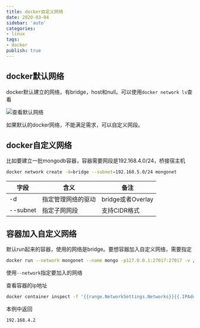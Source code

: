 ```yaml
---
title: docker自定义网络
date: 2020-03-04
sidebar: 'auto'
categories:
- linux
tags:
- docker
publish: true
---
```


## docker默认网络

docker默认建立的网络，有bridge，host和null。可以使用`docker network ls`查看

![查看默认网络](https://img.array.fun/img/2020/03/05/2wbyj1v32ithukd.webp)

如果默认的docker网络，不能满足需求，可以自定义网段。

## docker自定义网络

比如要建立一批mongodb容器，容器需要网段是192.168.4.0/24，桥接宿主机

```bash
docker network create -d=bridge --subnet=192.168.5.0/24 mongonet
```

|字段|含义|备注|
|---|----|---|
|-d|指定管理网络的驱动|bridge或者Overlay|
|--subnet|指定子网网段|支持CIDR格式|

## 容器加入自定义网络

默认run起来的容器，使用的网络是bridge。要想容器加入自定义网络，需要指定

```bash
docker run --network mongonet --name mongo -p127.0.0.1:27017:27017 -v /data/mongodb/:/data/db -v /etc/localtime:/etc/localtime -d mongo --auth
```

使用`--network`指定要加入的网络

查看容器的ip地址

```bash
docker container inspect -f '{{range.NetworkSettings.Networks}}{{.IPAddress}}{{end}}' mongo
```

本例中返回

```text
192.168.4.2
```
